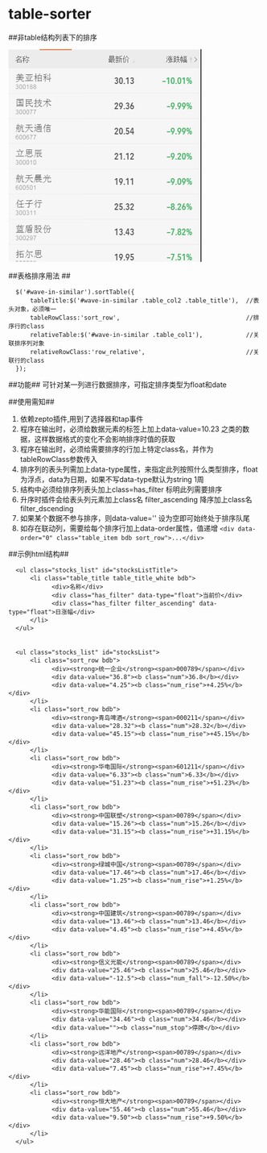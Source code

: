 # table-sorter #
##非table结构列表下的排序

<img src="screenshot1.png" height="422" width="384" alt="">

##表格排序用法 ##
```
  $('#wave-in-similar').sortTable({
      tableTitle:$('#wave-in-similar .table_col2 .table_title'),  //表头对象，必须唯一
      tableRowClass:'sort_row',                                   //排序行的class
      relativeTable:$('#wave-in-similar .table_col1'),            //关联排序列对象
      relativeRowClass:'row_relative',                            //关联行的class
  });
```
##功能##
   可针对某一列进行数据排序，可指定排序类型为float和date


##使用需知##
  1. 依赖zepto插件,用到了选择器和tap事件
  2. 程序在输出时，必须给数据元素的标签上加上data-value=10.23 之类的数据，这样数据格式的变化不会影响排序时值的获取
  3. 程序在输出时，必须给需要排序的行加上特定class名，并作为tableRowClass参数传入
  4. 排序列的表头列需加上data-type属性，来指定此列按照什么类型排序，float为浮点，data为日期，如果不写data-type默认为string  <span class="has_filter" data-type="float">1周</span>
  5. 结构中必须给排序列表头加上class=has_filter  标明此列需要排序
  6. 升序时插件会给表头列元素加上class名 filter_ascending  降序加上class名 filter_dscending
  7. 如果某个数据不参与排序，则data-value='' 设为空即可始终处于排序队尾 
  8. 如存在联动列，需要给每个排序行加上data-order属性，值递增
		`<div data-order="0" class="table_item bdb sort_row">...</div>`






##示例html结构##

  ```
	<ul class="stocks_list" id="stocksListTitle">
	    <li class="table_title table_title_white bdb">
	          <div>名称</div>
	          <div class="has_filter" data-type="float">当前价</div>
	          <div class="has_filter filter_ascending" data-type="float">日涨幅</div>
	    </li>
	</ul>


	<ul class="stocks_list" id="stocksList">
	    <li class="sort_row bdb">
	          <div><strong>统一企业</strong><span>000789</span></div>
	          <div data-value="36.8"><b class="num">36.8</b></div>
	          <div data-value="4.25"><b class="num_rise">+4.25%</b></div>
	    </li>
	    <li class="sort_row bdb">
	          <div><strong>青岛啤酒</strong><span>000211</span></div>
	          <div data-value="28.32"><b class="num">28.32</b></div>
	          <div data-value="45.15"><b class="num_rise">+45.15%</b></div>
	    </li>
	    <li class="sort_row bdb">
	          <div><strong>华电国际</strong><span>601211</span></div>
	          <div data-value="6.33"><b class="num">6.33</b></div>
	          <div data-value="51.23"><b class="num_rise">+51.23%</b></div>
	    </li>
	    <li class="sort_row bdb">
	          <div><strong>中国联塑</strong><span>00789</span></div>
	          <div data-value="15.26"><b class="num">15.26</b></div>
	          <div data-value="31.15"><b class="num_rise">+31.15%</b></div>
	    </li>
	    <li class="sort_row bdb">
	          <div><strong>绿城中国</strong><span>00789</span></div>
	          <div data-value="17.46"><b class="num">17.46</b></div>
	          <div data-value="1.25"><b class="num_rise">+1.25%</b></div>
	    </li>
	    <li class="sort_row bdb">
	          <div><strong>中国建筑</strong><span>00789</span></div>
	          <div data-value="13.46"><b class="num">13.46</b></div>
	          <div data-value="4.45"><b class="num_rise">+4.45%</b></div>
	    </li>
	    <li class="sort_row bdb">
	          <div><strong>信义光能</strong><span>00789</span></div>
	          <div data-value="25.46"><b class="num">25.46</b></div>
	          <div data-value="-12.5"><b class="num_fall">-12.50%</b></div>
	    </li>
	    <li class="sort_row bdb">
	          <div><strong>华能国际</strong><span>00789</span></div>
	          <div data-value="34.46"><b class="num">34.46</b></div>
	          <div data-value=""><b class="num_stop">停牌</b></div>
	    </li>
	    <li class="sort_row bdb">
	          <div><strong>远洋地产</strong><span>00789</span></div>
	          <div data-value="28.46"><b class="num">28.46</b></div>
	          <div data-value="7.45"><b class="num_rise">+7.45%</b></div>
	    </li>
	    <li class="sort_row bdb">
	          <div><strong>恒大地产</strong><span>00789</span></div>
	          <div data-value="55.46"><b class="num">55.46</b></div>
	          <div data-value="9.50"><b class="num_rise">+9.50%</b></div>
	    </li>
	</ul>
  ```
